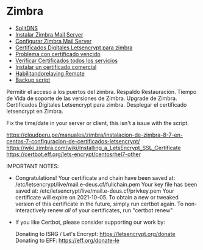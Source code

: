 # Zimbra

* [SplitDNS](guia/SplitDNS.rst)
* [Instalar Zimbra Mail Server](guia/instalar.rst) 
* [Configurar Zimbra Mail Server](guia/configurar.rst) 
* [Certificados Digitales Letsencrypt para zimbra](guia/letsencrypt.rst) 
* [Problema con certificado vencido](guia/problem_certificados.rst) 
* [Verificar Certificados todos los servicios](guia/verificar_certificados.rst) 
* [Instalar un certificado comercial](guia/Instalar_certificado_comercial.rst) 
* [Habilitandorelaying Remote](guia/Habilitando_relaying_Remote.rst) 
* [Backup script](guia/Backup_script.rst) 


Permitir el acceso a los puertos del zimbra.
Respaldo Restauración.
Tiempo de Vida de soporte de las versiones de Zimbra.
Upgrade de Zimbra.
Certificados Digitales Letsencrypt para zimbra.
Desplegar el certificado letsencrypt en Zimbra.

Fix the time/date in your server or client, this isn't a issue with the script.

https://cloudperu.pe/manuales/zimbra/instalacion-de-zimbra-8-7-en-centos-7-configuracion-de-certificados-letsencrypt/
https://wiki.zimbra.com/wiki/Installing_a_LetsEncrypt_SSL_Certificate
https://certbot.eff.org/lets-encrypt/centosrhel7-other

IMPORTANT NOTES:
 - Congratulations! Your certificate and chain have been saved at:
   /etc/letsencrypt/live/mail.e-deus.cf/fullchain.pem
   Your key file has been saved at:
   /etc/letsencrypt/live/mail.e-deus.cf/privkey.pem
   Your certificate will expire on 2021-10-05. To obtain a new or
   tweaked version of this certificate in the future, simply run
   certbot again. To non-interactively renew *all* of your
   certificates, run "certbot renew"
 - If you like Certbot, please consider supporting our work by:

   Donating to ISRG / Let's Encrypt:   https://letsencrypt.org/donate
   Donating to EFF:                    https://eff.org/donate-le



